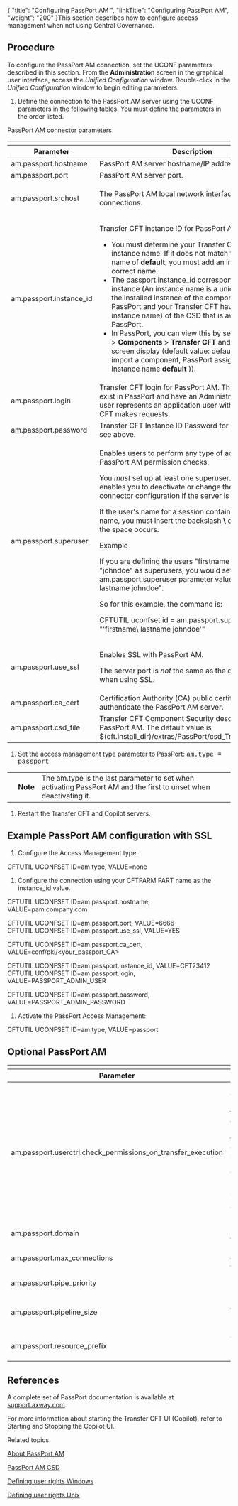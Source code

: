 {
    "title": "Configuring PassPort AM ",
    "linkTitle": "Configuring PassPort AM",
    "weight": "200"
}This section describes how to configure access management when not using <span class="mc-variable Primary.CG or_UM variable">Central Governance</span>.

<span id="Procedure PassPort parameters"></span>

## Procedure

To configure the PassPort AM connection, set the UCONF parameters described
in this section. From
the <span style="font-weight: bold;">Administration</span> screen in the
graphical user interface, access the *Unified Configuration* window. Double-click in the <span style="font-weight: normal; font-style: italic;">Unified
Configuration</span> window to begin editing parameters.

1.  Define the connection to the PassPort AM server using the UCONF parameters in the following tables. You must define the parameters in the order listed.

PassPort AM connector parameters

<table>
         
         
         
   
   <th>
      <tr>
<th>Parameter         </th>
<th>Description         </th>
      </tr>
   </thead>
   <tbody>
      <tr>
         <td><div class="indentTable">
am.passport.hostname
</div>         </td>
         <td><div class="indentTable">
PassPort AM server hostname/IP address.
</div>         </td>
      </tr>
      <tr>
         <td><div class="indentTable">
am.passport.port
</div>         </td>
         <td><div class="indentTable">
PassPort AM server port.
</div>         </td>
      </tr>
      <tr>
         <td>am.passport.srchost         </td>
         <td><p>The PassPort AM local network interface for outgoing connections.</p>         </td>
      </tr>
      <tr>
         <td><div class="indentTable">
am.passport.instance_id
</div>         </td>
         <td><p>Transfer CFT instance ID for PassPort AM  </p>
<ul>
<li>You must determine your Transfer CFT's PassPort instance name. If it does not match the instance name of <strong>default</strong>, you must add an instance with the correct name.</li>
<li>The passport.instance_id corresponds to the
instance (An instance name is a unique identifier of the installed instance of the component. Check that PassPort and your Transfer CFT have the SAME instance name) of the CSD that is available in PassPort.</li>
<li>In PassPort, you can view this by selecting <strong>Access</strong> &gt; <strong>Components</strong> &gt; <strong>Transfer CFT</strong> and checking the screen display (default value: default (when you import a component, PassPort assigns it the instance name <strong>default</strong> )).</li>
</ul>         </td>
      </tr>
      <tr>
         <td><div class="indentTable">
am.passport.login
</div>         </td>
         <td><div class="indentTable">
Transfer CFT login for PassPort AM. This user must exist in PassPort and have an Administrator role. This user represents an application user with which Transfer CFT makes requests.
</div>         </td>
      </tr>
      <tr>
         <td><div class="indentTable">
am.passport.password
</div>         </td>
         <td><div class="indentTable">
Transfer CFT Instance ID Password for PassPort AM, see above.
</div>         </td>
      </tr>
      <tr>
         <td><div class="indentTable">
am.passport.superuser
</div>         </td>
         <td><p>Enables users to perform any type of action without PassPort AM permission checks.</p>
<p>You <em>must</em> set up at least one superuser. Doing so enables you to deactivate or change the PassPort AM connector configuration if the server is not responding.</p>
<p>If the user's name for a session contains a space in the name, you must insert the backslash <strong>\</strong> character where the space occurs.</p>
<p>Example</p>
<p>If you are defining the users "firstname lastname" and "johndoe" as superusers, you would set the am.passport.superuser parameter value to "firstname<strong>\</strong> lastname johndoe".</p>
<p>So for this example, the command is:</p>
<p>CFTUTIL uconfset id = am.passport.superuser, value = "'firstname\ lastname johndoe'"</p>         </td>
      </tr>
      <tr>
         <td>am.passport.use_ssl         </td>
         <td><p>Enables SSL with PassPort AM.</p>
<p>The server port is <em>not</em> the same as the default port when using SSL.</p>         </td>
      </tr>
      <tr>
         <td>am.passport.ca_cert         </td>
         <td>Certification Authority (CA) public certificate to authenticate the PassPort AM server.         </td>
      </tr>
      <tr>
         <td>am.passport.csd_file         </td>
         <td>Transfer CFT Component Security descriptor file for PassPort AM.
The default value is $(cft.install_dir)/extras/PassPort/csd_Transfer_CFT.xml.         </td>
      </tr>
   </tbody>
</table>

1.  Set the access management type parameter to PassPort: <span style="font-family: 'Courier New'; font-size: 11pt;">am.type = passport</span>

<table>
   <tbody>
      <tr>
         <td>         </td>
         <td><span><strong>Note</strong></span>         </td>
         <td>The <span class="code">am.type </span>is the last parameter to set when activating PassPort AM and the first to unset when deactivating it.         </td>
      </tr>
   </tbody>
</table>

1.  Restart the Transfer CFT and Copilot servers.

## Example PassPort AM configuration with SSL 

1.  Configure the Access Management type:

CFTUTIL UCONFSET ID=am.type, VALUE=none

1.  Configure the connection using your CFTPARM PART name as the instance\_id value.

CFTUTIL UCONFSET ID=am.passport.hostname, VALUE=pam.company.com

CFTUTIL UCONFSET ID=am.passport.port, VALUE=6666  
CFTUTIL UCONFSET ID=am.passport.use\_ssl, VALUE=YES

CFTUTIL UCONFSET ID=am.passport.ca\_cert, VALUE=conf/pki/&lt;your\_passport\_CA>

CFTUTIL UCONFSET ID=am.passport.instance\_id, VALUE=CFT23412  
CFTUTIL UCONFSET ID=am.passport.login, VALUE=PASSPORT\_ADMIN\_USER

CFTUTIL UCONFSET ID=am.passport.password, VALUE=PASSPORT\_ADMIN\_PASSWORD

1.  Activate the PassPort Access Management:

CFTUTIL UCONFSET ID=am.type, VALUE=passport

## Optional PassPort AM

<table>
   <th>
      <tr>
<th>Parameter         </th>
<th>Definition         </th>
      </tr>
   </thead>
   <tbody>
      <tr>
         <td>am.passport.userctrl.check_permissions_on_transfer_execution         </td>
         <td><p><span id="Check"></span>Check the permissions for the execute action on the transfer resource when the <span class="mc-variable axway_variables.Component_Short_Name variable">Transfer CFT</span> user control is enabled (<a href="../../../c_intro_userinterfaces/command_summary/parameter_intro/userctrl">USERCTRL</a>=YES). To disable the permission check, set the following parameter to No. The default is Yes.</p>         </td>
      </tr>
      <tr>
         <td>am.passport.domain         </td>
         <td>PassPort AM domain.         </td>
      </tr>
      <tr>
         <td>am.passport.max_connections         </td>
         <td>Maximum number of connections with PassPort.         </td>
      </tr>
      <tr>
         <td>am.passport.pipe_priority         </td>
         <td>Pipelining priority mode.         </td>
      </tr>
      <tr>
         <td>am.passport.pipeline_size         </td>
         <td>Maximum number of requests in the pipe for one PassPort.         </td>
      </tr>
      <tr>
         <td>am.passport.resource_prefix         </td>
         <td>Only EXPERTS may use the resource prefix.         </td>
      </tr>
   </tbody>
</table>

## References

A complete set of PassPort documentation is available at [support.axway.com](http://support.axway.com/).

For more information about starting the Transfer CFT UI (Copilot), refer to Starting and Stopping the Copilot UI.

Related topics

[About PassPort AM](../)

[PassPort AM CSD](../passport_am_csd)

[Defining user rights Windows](#)

[Defining user rights Unix](#)
